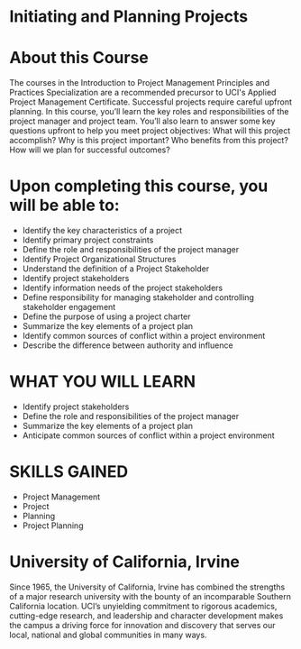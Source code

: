 # Initiating and Planning Projects


# About this Course
The courses in the Introduction to Project Management Principles and Practices Specialization are a recommended precursor to UCI's Applied Project Management Certificate.  Successful projects require careful upfront planning. In this course, you’ll learn the key roles and responsibilities of the project manager and project team. You’ll also learn to answer some key questions upfront to help you meet project objectives: What will this project accomplish? Why is this project important? Who benefits from this project? How will we plan for successful outcomes?

# Upon completing this course, you will be able to:
* Identify the key characteristics of a project
* Identify primary project constraints
* Define the role and responsibilities of the project manager
* Identify Project Organizational Structures
* Understand the definition of a Project Stakeholder
* Identify project stakeholders
* Identify information needs of the project stakeholders
* Define responsibility for managing stakeholder and controlling stakeholder engagement
* Define the purpose of using a project charter
* Summarize the key elements of a project plan
* Identify common sources of conflict within a project environment
* Describe the difference between authority and influence

# WHAT YOU WILL LEARN
* Identify project stakeholders
* Define the role and responsibilities of the project manager
* Summarize the key elements of a project plan
* Anticipate common sources of conflict within a project environment

# SKILLS GAINED
* Project Management
* Project
* Planning
* Project Planning

# University of California, Irvine
Since 1965, the University of California, Irvine has combined the strengths of a major research university with the bounty of an incomparable Southern California location. UCI’s unyielding commitment to rigorous academics, cutting-edge research, and leadership and character development makes the campus a driving force for innovation and discovery that serves our local, national and global communities in many ways.
